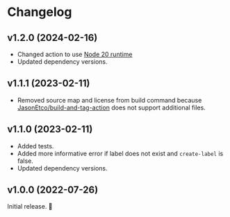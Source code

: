 # Changelog

## v1.2.0 (2024-02-16)

- Changed action to use [Node 20 runtime](https://github.blog/changelog/2023-09-22-github-actions-transitioning-from-node-16-to-node-20/)
- Updated dependency versions.

## v1.1.1 (2023-02-11)

- Removed source map and license from build command because [JasonEtco/build-and-tag-action](https://github.com/JasonEtco/build-and-tag-action/issues/20) does not support additional files.

## v1.1.0 (2023-02-11)

- Added tests.
- Added more informative error if label does not exist and `create-label` is false.
- Updated dependency versions.

## v1.0.0 (2022-07-26)

Initial release. 🚀
